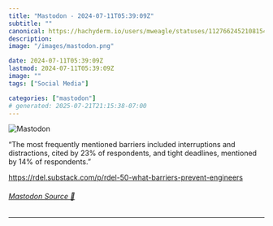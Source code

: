 ```yaml
---
title: "Mastodon - 2024-07-11T05:39:09Z"
subtitle: ""
canonical: https://hachyderm.io/users/mweagle/statuses/112766245210815404
description:
image: "/images/mastodon.png"

date: 2024-07-11T05:39:09Z
lastmod: 2024-07-11T05:39:09Z
image: ""
tags: ["Social Media"]

categories: ["mastodon"]
# generated: 2025-07-21T21:15:38-07:00
---
```

![Mastodon](/images/mastodon.png)

<p>“The most frequently mentioned barriers included interruptions and distractions, cited by 23% of respondents, and tight deadlines, mentioned by 14% of respondents.”</p><p><a href="https://rdel.substack.com/p/rdel-50-what-barriers-prevent-engineers" target="_blank" rel="nofollow noopener noreferrer" translate="no"><span class="invisible">https://</span><span class="ellipsis">rdel.substack.com/p/rdel-50-wh</span><span class="invisible">at-barriers-prevent-engineers</span></a></p>


###### [Mastodon Source 🐘](https://hachyderm.io/@mweagle/112766245210815404)

___
